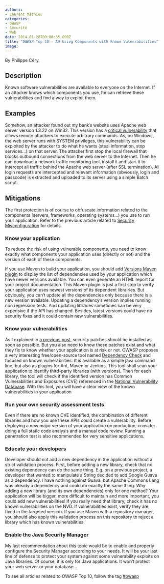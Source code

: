 ```yaml
---
authors:
- Laurent Mathieu
categories:
- OWASP
- Sécurité
- Web
date: 2014-01-28T09:00:35.000Z
title: "OWASP Top 10 - A9 Using Components with Known Vulnerabilities"
image: 
---
```


By Philippe Céry.

## Description

Known software vulnerabilities are available to everyone on the Internet. If an attacker knows which components you use, he can retrieve these vulnerabilities and find a way to exploit them.

## Examples

Somehow, an attacker found out my bank’s website uses Apache web server version 1.3.22 on Win32. This version has a [critical vulnerability](http://cve.mitre.org/cgi-bin/cvename.cgi?name=CVE-2002-0061 "CVE-2002-0061") that allows remote attackers to execute arbitrary commands. As, on Windows, the web server runs with SYSTEM privileges, this vulnerability can be exploited by the attacker to do what he wants (steal information, stop services…) on that server.
 The attacker first stop the local firewall that blocks outbound connections from the web server to the Internet. Then he can download a network traffic monitoring tool, install it and start it to intercept all traffic behind the Apache web server (after SSL termination). All login requests are intercepted and relevant information (obviously, login and passcode) is extracted and uploaded to its server using a simple Batch script.

## Mitigations

The first protection is of course to obfuscate information related to the components (servers, frameworks, operating systems…) you use to run your application. Refer to the previous article related to [Security Misconfiguration](http://www.ipponusa.com/owasp-top-10-a5/ "OWASP Top 10 – A5 Security Misconfiguration") for details.

### Know your application

To reduce the risk of using vulnerable components, you need to know exactly what components your application uses (directly or not) and the version of each of these components.

If you use Maven to build your application, you should add [Versions Maven plugin](http://mojo.codehaus.org/versions-maven-plugin/ "Versions Maven plugin") to display the list of dependencies used by your application which have newer versions available. You can even generate an HTML report for your project documentation.
 This Maven plugin is just a first step to verify your application uses newest versions of its dependent librairies.
 But obviously, you can’t update all the dependencies only because there is a new version available. Updating a dependency’s version implies running non regression tests. And updating libraries sometimes can be very expensive if the API has changed. Besides, latest versions could have no security fixes and it could contain new vulnerabilities.

### Know your vulnerabilities

As I explained in [a previous post](http://www.ipponusa.com/owasp-top-10-a5/ "OWASP Top 10 – A5 Security Misconfiguration"), security patches should be installed as soon as possible. But you also need to know these patches exist and what they fix to know whether your application is at risk or not.
 OWASP proposes a very interesting free/open-source tool named [Dependency Check](https://github.com/jeremylong/DependencyCheck "OWASP Dependency Check") and focused on known vulnerabilities. It is available as a simple java command line, but also as plugins for Ant, Maven or Jenkins.
 This tool shall scan your application to identify third-party libraries (with versions). Then for each library, the tool will check if the identified version has Common Vulnerabilities and Exposures (CVE) referenced in the [National Vulnerability Database](https://nvd.nist.gov/ "National Vulnerability Database (NVD)"). With this tool, you will have a clear view of the known vulnerabilities in your application

### Run your own security assessment tests

Even if there are no known CVE identified, the combination of different libraries and how you use these APIs could create a vulnerability. Before deploying a new major version of your application on production, consider doing a full static code analysis and a manual code review. Running a penetration test is also recommended for very sensitive applications.

### Educate your developers

Developer should not add a new dependency in the application without a strict validation process.
 First, before adding a new library, check that no existing dependency can do the same thing.
 E.g. on a previous project, a developer that wanted to manipulate a String decided to add Google Guava as a dependency. I have nothing against Guava, but Apache Commons Lang was already a dependency and could do exactly the same thing. Why adding a new library (and its own dependencies) only for one method? Your application will be bigger, more difficult to maintain and more important, you could add new vulnerabilities!
 If you really need that library, check it has no known vulnerabilities on the NVD. If vulnerabilities exist, verify they are fixed in the targeted version.
 If you use Maven with a repository manager, you should also apply this validation process on this repository to reject a library which has known vulnerabilities.

### Enable the Java Security Manager

My last recommendation about this topic would be to enable and properly configure the Security Manager according to your needs. It will be your last line of defense to protect your system against some vulnerability exploits on Java libraries.
 Of course, it is only for Java applications. It won’t protect your web server or your database…

To see all articles related to OWASP Top 10, follow the tag [#owasp](http://www.ipponusa.com/tag/owasp/ "OWASP Top 10")

